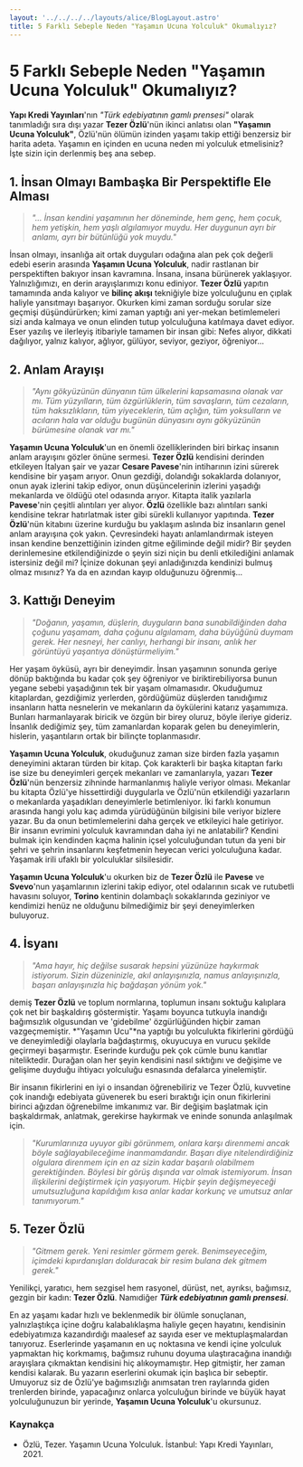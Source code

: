 ```yaml
---
layout: '../../../../layouts/alice/BlogLayout.astro'
title: 5 Farklı Sebeple Neden "Yaşamın Ucuna Yolculuk" Okumalıyız?
---
```

# 5 Farklı Sebeple Neden "Yaşamın Ucuna Yolculuk" Okumalıyız?

**Yapı Kredi Yayınları**'nın *"Türk edebiyatının gamlı prensesi"* olarak tanımladığı sıra dışı yazar **Tezer Özlü**'nün ikinci anlatısı olan **"Yaşamın Ucuna Yolculuk"**, Özlü'nün ölümün izinden yaşamı takip ettiği benzersiz bir harita adeta. Yaşamın en içinden en ucuna neden mi yolculuk etmelisiniz? İşte sizin için derlenmiş beş ana sebep.

## 1. İnsan Olmayı Bambaşka Bir Perspektifle Ele Alması

> *"... İnsan kendini yaşamının her döneminde, hem genç, hem çocuk, hem yetişkin, hem yaşlı algılamıyor muydu. Her duygunun ayrı bir anlamı, ayrı bir bütünlüğü yok muydu."*

İnsan olmayı, insanlığa ait ortak duyguları odağına alan pek çok değerli edebi eserin arasında **Yaşamın Ucuna Yolculuk**, nadir rastlanan bir perspektiften bakıyor insan kavramına. İnsana, insana bürünerek yaklaşıyor. Yalnızlığımızı, en derin arayışlarımızı konu ediniyor. **Tezer Özlü** yapıtın tamamında anda kalıyor ve **bilinç akışı** tekniğiyle bize yolculuğunu en çıplak haliyle yansıtmayı başarıyor. Okurken kimi zaman sorduğu sorular size geçmişi düşündürürken; kimi zaman yaptığı ani yer-mekan betimlemeleri sizi anda kalmaya ve onun elinden tutup yolculuğuna katılmaya davet ediyor. Eser yazılış ve ilerleyiş itibariyle tamamen bir insan gibi: Nefes alıyor, dikkati dağılıyor, yalnız kalıyor, ağlıyor, gülüyor, seviyor, geziyor, öğreniyor...

## 2. Anlam Arayışı

> *"Aynı gökyüzünün dünyanın tüm ülkelerini kapsamasına olanak var mı. Tüm yüzyılların, tüm özgürlüklerin, tüm savaşların, tüm cezaların, tüm haksızlıkların, tüm yiyeceklerin, tüm açlığın, tüm yoksulların ve acıların hala var olduğu bugünün dünyasını aynı gökyüzünün bürümesine olanak var mı."*

**Yaşamın Ucuna Yolculuk**'un en önemli özelliklerinden biri birkaç insanın anlam arayışını gözler önüne sermesi. **Tezer Özlü** kendisini derinden etkileyen İtalyan şair ve yazar **Cesare Pavese**'nin intiharının izini sürerek kendisine bir yaşam arıyor. Onun gezdiği, dolandığı sokaklarda dolanıyor, onun ayak izlerini takip ediyor, onun düşüncelerinin izlerini yaşadığı mekanlarda ve öldüğü otel odasında arıyor. Kitapta italik yazılarla **Pavese**'nin çeşitli alıntıları yer alıyor. **Özlü** özellikle bazı alıntıları sanki kendisine tekrar hatırlatmak ister gibi sürekli kullanıyor yapıtında. **Tezer Özlü**'nün kitabını üzerine kurduğu bu yaklaşım aslında biz insanların genel anlam arayışına çok yakın. Çevresindeki hayatı anlamlandırmak isteyen insan kendine benzettiğinin izinden gitme eğiliminde değil midir? Bir şeyden derinlemesine etkilendiğinizde o şeyin sizi niçin bu denli etkilediğini anlamak istersiniz değil mi? İçinize dokunan şeyi anladığınızda kendinizi bulmuş olmaz mısınız? Ya da en azından kayıp olduğunuzu öğrenmiş...

## 3. Kattığı Deneyim

> *"Doğanın, yaşamın, düşlerin, duyguların bana sunabildiğinden daha çoğunu yaşamam, daha çoğunu algılamam, daha büyüğünü duymam gerek. Her nesneyi, her canlıyı, herhangi bir insanı, anlık her görüntüyü yaşantıya dönüştürmeliyim."*

Her yaşam öyküsü, ayrı bir deneyimdir. İnsan yaşamının sonunda geriye dönüp baktığında bu kadar çok şey öğreniyor ve biriktirebiliyorsa bunun yegane sebebi yaşadığının tek bir yaşam olmamasıdır. Okuduğumuz kitaplardan, gezdiğimiz yerlerden, gördüğümüz düşlerden tanıdığımız insanların hatta nesnelerin ve mekanların da öykülerini katarız yaşamımıza. Bunları harmanlayarak biricik ve özgün bir birey oluruz, böyle ileriye gideriz. İnsanlık dediğimiz şey, tüm zamanlardan koparak gelen bu deneyimlerin, hislerin, yaşantıların ortak bir bilinçte toplanmasıdır.

**Yaşamın Ucuna Yolculuk**, okuduğunuz zaman size birden fazla yaşamın deneyimini aktaran türden bir kitap. Çok karakterli bir başka kitaptan farkı ise size bu deneyimleri gerçek mekanları ve zamanlarıyla, yazarı **Tezer Özlü**'nün benzersiz zihninde harmanlanmış haliyle veriyor olması. Mekanlar bu kitapta Özlü'ye hissettirdiği duygularla ve Özlü'nün etkilendiği yazarların o mekanlarda yaşadıkları deneyimlerle betimleniyor. İki farklı konumun arasında hangi yolu kaç adımda yürüdüğünün bilgisini bile veriyor bizlere yazar. Bu da onun betimlemelerini daha gerçek ve etkileyici hale getiriyor. Bir insanın evrimini yolculuk kavramından daha iyi ne anlatabilir? Kendini bulmak için kendinden kaçma halinin içsel yolculuğundan tutun da yeni bir şehri ve şehrin insanlarını keşfetmenin heyecan verici yolculuğuna kadar. Yaşamak irili ufaklı bir yolculuklar silsilesidir.

**Yaşamın Ucuna Yolculuk**'u okurken biz de **Tezer Özlü** ile **Pavese** ve **Svevo**'nun yaşamlarının izlerini takip ediyor, otel odalarının sıcak ve rutubetli havasını soluyor, **Torino** kentinin dolambaçlı sokaklarında geziniyor ve kendimizi henüz ne olduğunu bilmediğimiz bir şeyi deneyimlerken buluyoruz.

## 4. İsyanı

> *"Ama hayır, hiç değilse susarak hepsini yüzünüze haykırmak istiyorum. Sizin düzeninizle, akıl anlayışınızla, namus anlayışınızla, başarı anlayışınızla hiç bağdaşan yönüm yok."*

demiş **Tezer Özlü** ve toplum normlarına, toplumun insanı soktuğu kalıplara çok net bir başkaldırış göstermiştir. Yaşamı boyunca tutkuyla inandığı bağımsızlık olgusundan ve 'gidebilme' özgürlüğünden hiçbir zaman vazgeçmemiştir. *"Yaşamın Ucu"*na yaptığı bu yolculukta fikirlerini gördüğü ve deneyimlediği olaylarla bağdaştırmış, okuyucuya en vurucu şekilde geçirmeyi başarmıştır. Eserinde kurduğu pek çok cümle bunu kanıtlar niteliktedir. Durağan olan her şeyin kendisini nasıl sıktığını ve değişime ve gelişime duyduğu ihtiyacı yolculuğu esnasında defalarca yinelemiştir.

Bir insanın fikirlerini en iyi o insandan öğrenebiliriz ve Tezer Özlü, kuvvetine çok inandığı edebiyata güvenerek bu eseri bıraktığı için onun fikirlerini birinci ağızdan öğrenebilme imkanımız var. Bir değişim başlatmak için başkaldırmak, anlatmak, gerekirse haykırmak ve eninde sonunda anlaşılmak için.

> *"Kurumlarınıza uyuyor gibi görünmem, onlara karşı direnmemi ancak böyle sağlayabileceğime inanmamdandır. Başarı diye nitelendirdiğiniz olgulara direnmem için en az sizin kadar başarılı olabilmem gerektiğinden. Böylesi bir görüş dışında var olmak istemiyorum. İnsan ilişkilerini değiştirmek için yaşıyorum. Hiçbir şeyin değişmeyeceği umutsuzluğuna kapıldığım kısa anlar kadar korkunç ve umutsuz anlar tanımıyorum."*

## 5. Tezer Özlü

> *"Gitmem gerek. Yeni resimler görmem gerek. Benimseyeceğim, içimdeki kıpırdanışları dolduracak bir resim bulana dek gitmem gerek."*

Yenilikçi, yaratıcı, hem sezgisel hem rasyonel, dürüst, net, ayrıksı, bağımsız, gezgin bir kadın: **Tezer Özlü**. Namıdiğer ***Türk edebiyatının gamlı prensesi***.

En az yaşamı kadar hızlı ve beklenmedik bir ölümle sonuçlanan, yalnızlaştıkça içine doğru kalabalıklaşma haliyle geçen hayatını, kendisinin edebiyatımıza kazandırdığı maalesef az sayıda eser ve mektuplaşmalardan tanıyoruz. Eserlerinde yaşamanın en uç noktasına ve kendi içine yolculuk yapmaktan hiç korkmamış, bağımsız ruhunu doyuma ulaştıracağına inandığı arayışlara çıkmaktan kendisini hiç alıkoymamıştır. Hep gitmiştir, her zaman kendisi kalarak. Bu yazarın eserlerini okumak için başlıca bir sebeptir. Umuyoruz siz de Özlü'ye bağımsızlığı anımsatan tren raylarında giden trenlerden birinde, yapacağınız onlarca yolculuğun birinde ve büyük hayat yolculuğunuzun bir yerinde, **Yaşamın Ucuna Yolculuk**'u okursunuz.

### Kaynakça

- Özlü, Tezer. Yaşamın Ucuna Yolculuk. İstanbul: Yapı Kredi Yayınları, 2021.
